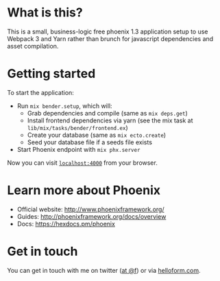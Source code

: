 # What is this?

This is a small, business-logic free phoenix 1.3 application setup to use Webpack 3 and Yarn rather than brunch for javascript dependencies and asset compilation. 

# Getting started

To start the application:

  * Run `mix bender.setup`, which will:
    * Grab dependencies and compile (same as `mix deps.get`)
    * Install frontend dependencies via yarn (see the mix task at `lib/mix/tasks/bender/frontend.ex`)
    * Create your database (same as `mix ecto.create`)
    * Seed your database file if a seeds file exists
  * Start Phoenix endpoint with `mix phx.server`

Now you can visit [`localhost:4000`](http://localhost:4000) from your browser.

# Learn more about Phoenix

  * Official website: http://www.phoenixframework.org/
  * Guides: http://phoenixframework.org/docs/overview
  * Docs: https://hexdocs.pm/phoenix

# Get in touch

You can get in touch with me on twitter ([at @f](http://twitter.com/f)) or via [helloform.com](http://helloform.com).
